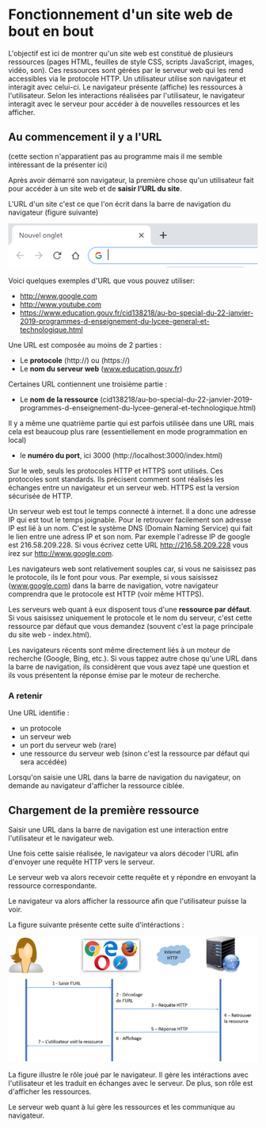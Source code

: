 # Fonctionnement d'un site web de bout en bout

L'objectif est ici de montrer qu'un site web est constitué de plusieurs ressources (pages HTML, feuilles de style CSS, scripts JavaScript, images, vidéo, son).
Ces ressources sont gérées par le serveur web qui les rend accessibles via le protocole HTTP.
Un utilisateur utilise son navigateur et interagit avec celui-ci. Le navigateur présente (affiche) les ressources à l'utilisateur. Selon les interactions réalisées par l'utilisateur, le navigateur interagit avec le serveur pour accéder à de nouvelles ressources et les afficher.

## Au commencement il y a l'URL

(cette section n'apparatient pas au programme mais il me semble intéressant de la présenter ici)

Après avoir démarré son navigateur, la première chose qu'un utilisateur fait pour accéder à un site web et de **saisir l'URL du site**.

L'URL d'un site c'est ce que l'on écrit dans la barre de navigation du navigateur (figure suivante)

![](./img/barreNavigation.PNG)

Voici quelques exemples d'URL que vous pouvez utiliser:
* http://www.google.com
* http://www.youtube.com
* https://www.education.gouv.fr/cid138218/au-bo-special-du-22-janvier-2019-programmes-d-enseignement-du-lycee-general-et-technologique.html


Une URL est composée au moins de 2 parties :
* Le **protocole** (http://) ou (https://)
* Le **nom du serveur web** (www.education.gouv.fr)

Certaines URL contiennent une troisième partie :
* Le **nom de la ressource**  (cid138218/au-bo-special-du-22-janvier-2019-programmes-d-enseignement-du-lycee-general-et-technologique.html)

Il y a même une quatrième partie qui est parfois utilisée dans une URL mais cela est beaucoup plus rare (essentiellement en mode programmation en local)
* le **numéro du port**, ici 3000 (http://localhost:3000/index.html) 

Sur le web, seuls les protocoles HTTP et HTTPS sont utilisés. Ces protocoles sont standards. Ils précisent comment sont réalisés les échanges entre un navigateur et un serveur web. HTTPS est la version sécurisée de HTTP.

Un serveur web est tout le temps connecté à internet. Il a donc une adresse IP qui est tout le temps joignable.
Pour le retrouver facilement son adresse IP est lié à un nom. C'est le système DNS (Domain Naming Service) qui fait le lien entre une adress IP et son nom. Par exemple l'adresse IP de google est 216.58.209.228. Si vous écrivez cette URL http://216.58.209.228 vous irez sur http://www.google.com.

Les navigateurs web sont relativement souples car, si vous ne saisissez pas le protocole, ils le font pour vous. 
Par exemple, si vous saisissez (www.google.com) dans la barre de navigation, votre navigateur comprendra que le protocole est HTTP (voir même HTTPS).

Les serveurs web quant à eux disposent tous d'une **ressource par défaut**. 
Si vous saisissez uniquement le protocole et le nom du serveur, c'est cette ressource par défaut que vous demandez (souvent c'est la page principale du site web - index.html).

Les navigateurs récents sont même directement liés à un moteur de recherche (Google, Bing, etc.). Si vous tappez autre chose qu'une URL dans la barre de navigation, ils considèrent que vous avez tapé une question et ils vous présentent la réponse émise par le moteur de recherche.

### A retenir

Une URL identifie :
* un protocole
* un serveur web
* un port du serveur web (rare)
* une ressource du serveur web (sinon c'est la ressource par défaut qui sera accédée)

Lorsqu'on saisie une URL dans la barre de navigation du navigateur, on demande au navigateur d'afficher la ressource ciblée.


## Chargement de la première ressource

Saisir une URL dans la barre de navigation est une interaction entre l'utilisateur et le navigateur web.

Une fois cette saisie réalisée, le navigateur va alors décoder l'URL afin d'envoyer une requête HTTP vers le serveur. 

Le serveur web va alors recevoir cette requête et y répondre en envoyant la ressource correspondante.

Le navigateur va alors afficher la ressource afin que l'utilisateur puisse la voir.

La figure suivante présente cette suite d'intéractions :

![](./img/premiereRequete.png)


La figure illustre le rôle joué par le navigateur. Il gère les intéractions avec l'utilisateur et les traduit en échanges avec le serveur. De plus, son rôle est d'afficher les ressources.

Le serveur web quant à lui gère les ressources et les communique au navigateur. 
